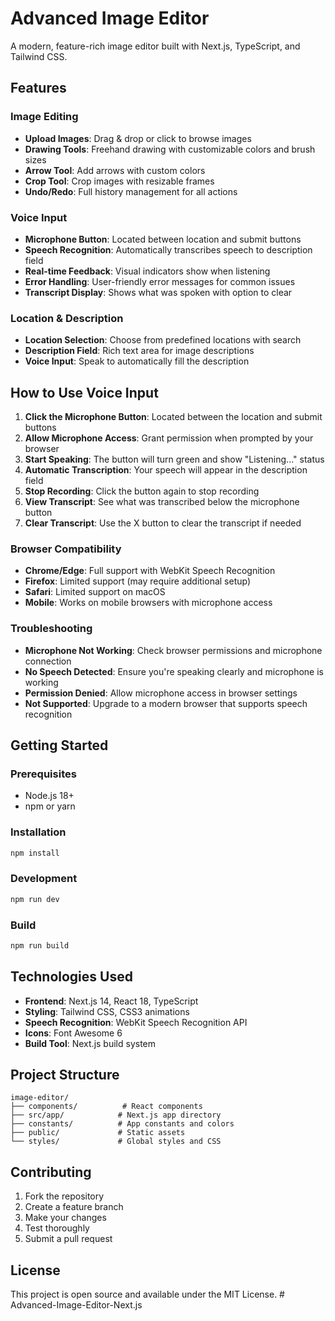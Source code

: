 # Advanced Image Editor

A modern, feature-rich image editor built with Next.js, TypeScript, and Tailwind CSS.

## Features

### Image Editing
- **Upload Images**: Drag & drop or click to browse images
- **Drawing Tools**: Freehand drawing with customizable colors and brush sizes
- **Arrow Tool**: Add arrows with custom colors
- **Crop Tool**: Crop images with resizable frames
- **Undo/Redo**: Full history management for all actions

### Voice Input
- **Microphone Button**: Located between location and submit buttons
- **Speech Recognition**: Automatically transcribes speech to description field
- **Real-time Feedback**: Visual indicators show when listening
- **Error Handling**: User-friendly error messages for common issues
- **Transcript Display**: Shows what was spoken with option to clear

### Location & Description
- **Location Selection**: Choose from predefined locations with search
- **Description Field**: Rich text area for image descriptions
- **Voice Input**: Speak to automatically fill the description

## How to Use Voice Input

1. **Click the Microphone Button**: Located between the location and submit buttons
2. **Allow Microphone Access**: Grant permission when prompted by your browser
3. **Start Speaking**: The button will turn green and show "Listening..." status
4. **Automatic Transcription**: Your speech will appear in the description field
5. **Stop Recording**: Click the button again to stop recording
6. **View Transcript**: See what was transcribed below the microphone button
7. **Clear Transcript**: Use the X button to clear the transcript if needed

### Browser Compatibility
- **Chrome/Edge**: Full support with WebKit Speech Recognition
- **Firefox**: Limited support (may require additional setup)
- **Safari**: Limited support on macOS
- **Mobile**: Works on mobile browsers with microphone access

### Troubleshooting
- **Microphone Not Working**: Check browser permissions and microphone connection
- **No Speech Detected**: Ensure you're speaking clearly and microphone is working
- **Permission Denied**: Allow microphone access in browser settings
- **Not Supported**: Upgrade to a modern browser that supports speech recognition

## Getting Started

### Prerequisites
- Node.js 18+ 
- npm or yarn

### Installation
```bash
npm install
```

### Development
```bash
npm run dev
```

### Build
```bash
npm run build
```

## Technologies Used

- **Frontend**: Next.js 14, React 18, TypeScript
- **Styling**: Tailwind CSS, CSS3 animations
- **Speech Recognition**: WebKit Speech Recognition API
- **Icons**: Font Awesome 6
- **Build Tool**: Next.js build system

## Project Structure

```
image-editor/
├── components/          # React components
├── src/app/            # Next.js app directory
├── constants/          # App constants and colors
├── public/             # Static assets
└── styles/             # Global styles and CSS
```

## Contributing

1. Fork the repository
2. Create a feature branch
3. Make your changes
4. Test thoroughly
5. Submit a pull request

## License

This project is open source and available under the MIT License.
#   A d v a n c e d - I m a g e - E d i t o r - N e x t . j s 
 
 